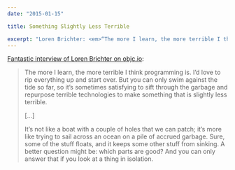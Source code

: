 ```yaml
---
date: "2015-01-15"

title: Something Slightly Less Terrible

excerpt: "Loren Brichter: <em>“The more I learn, the more terrible I think programming is. I’d love to rip everything up and start over.”</em>"
---
```


[Fantastic interview of Loren Brichter on objc.io](http://www.objc.io/issue-20/loren-brichter.html):

> The more I learn, the more terrible I think programming is. I’d love to rip everything up and start over. But you can only swim against the tide so far, so it’s sometimes satisfying to sift through the garbage and repurpose terrible technologies to make something that is slightly less terrible.
>
> […]
>
> It’s not like a boat with a couple of holes that we can patch; it’s more like trying to sail across an ocean on a pile of accrued garbage. Sure, some of the stuff floats, and it keeps some other stuff from sinking. A better question might be: which parts are good? And you can only answer that if you look at a thing in isolation.
